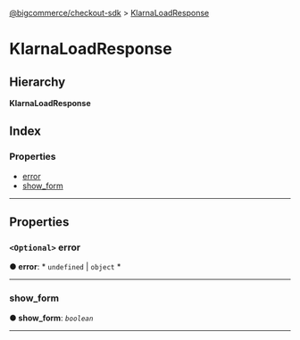 [@bigcommerce/checkout-sdk](../README.md) > [KlarnaLoadResponse](../interfaces/klarnaloadresponse.md)

# KlarnaLoadResponse

## Hierarchy

**KlarnaLoadResponse**

## Index

### Properties

* [error](klarnaloadresponse.md#error)
* [show_form](klarnaloadresponse.md#show_form)

---

## Properties

<a id="error"></a>

### `<Optional>` error

**● error**: * `undefined` &#124; `object`
*

___
<a id="show_form"></a>

###  show_form

**● show_form**: *`boolean`*

___

